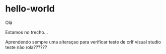 ﻿# hello-world
Olá

Estamos no trecho...

Aprendendo sempre
	uma alteraçao para verificar
	teste de crlf
	visual studio
teste
não rola??????


